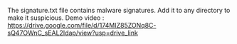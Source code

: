 The signature.txt file contains malware signatures. Add it to any directory to make it suspicious.
Demo video : https://drive.google.com/file/d/174MIZ85ZONq8C-sQ47OWnC_sEAL2Idap/view?usp=drive_link
